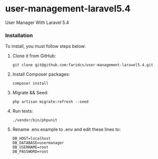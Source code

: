 # user-management-laravel5.4
User Manager With Laravel 5.4

### Installation
To install, you must follow steps below:


1. Clone it from GitHub:

       git clone git@github.com:faridcs/user-management-laravel5.4.git

2. Install Composer packages:

       composer install
        
3. Migrate && Seed:
        
       php artisan migrate:refresh --seed
        
4. Run tests:

       ./vendor/bin/phpunit
       
5. Rename .env.example to .env and edit these lines to:

       DB_HOST=localhost
       DB_DATABASE=usermanager
       DB_USERNAME=root
       DB_PASSWORD=root